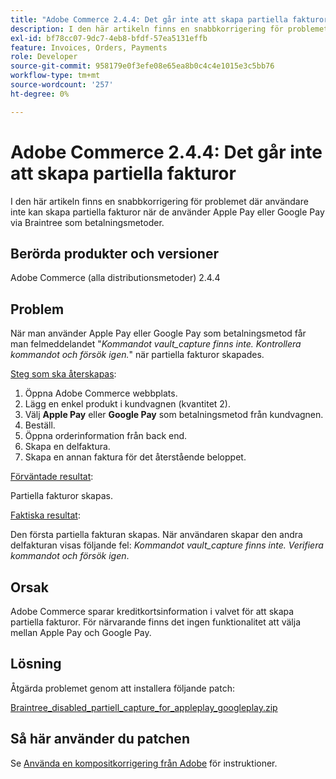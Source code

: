 ```yaml
---
title: "Adobe Commerce 2.4.4: Det går inte att skapa partiella fakturor"
description: I den här artikeln finns en snabbkorrigering för problemet där användare inte kan skapa partiella fakturor när de använder Apple Pay eller Google Pay via Braintree som betalningsmetoder.
exl-id: bf78cc07-9dc7-4eb8-bfdf-57ea5131effb
feature: Invoices, Orders, Payments
role: Developer
source-git-commit: 958179e0f3efe08e65ea8b0c4c4e1015e3c5bb76
workflow-type: tm+mt
source-wordcount: '257'
ht-degree: 0%

---
```


# Adobe Commerce 2.4.4: Det går inte att skapa partiella fakturor

I den här artikeln finns en snabbkorrigering för problemet där användare inte kan skapa partiella fakturor när de använder Apple Pay eller Google Pay via Braintree som betalningsmetoder.

## Berörda produkter och versioner

Adobe Commerce (alla distributionsmetoder) 2.4.4

## Problem

När man använder Apple Pay eller Google Pay som betalningsmetod får man felmeddelandet &quot;*Kommandot vault_capture finns inte. Kontrollera kommandot och försök igen.*&quot; när partiella fakturor skapades.

<u>Steg som ska återskapas</u>:

1. Öppna Adobe Commerce webbplats.
1. Lägg en enkel produkt i kundvagnen (kvantitet 2).
1. Välj **Apple Pay** eller **Google Pay** som betalningsmetod från kundvagnen.
1. Beställ.
1. Öppna orderinformation från back end.
1. Skapa en delfaktura.
1. Skapa en annan faktura för det återstående beloppet.

<u>Förväntade resultat</u>:

Partiella fakturor skapas.

<u>Faktiska resultat</u>:

Den första partiella fakturan skapas. När användaren skapar den andra delfakturan visas följande fel: *Kommandot vault_capture finns inte. Verifiera kommandot och försök igen*.

## Orsak

Adobe Commerce sparar kreditkortsinformation i valvet för att skapa partiella fakturor. För närvarande finns det ingen funktionalitet att välja mellan Apple Pay och Google Pay.

## Lösning

Åtgärda problemet genom att installera följande patch:

[Braintree_disabled_partiell_capture_for_appleplay_googleplay.zip](assets/braintree-disabled-partial-capture-for-applepay-googlepay.zip)

## Så här använder du patchen

Se [Använda en kompositkorrigering från Adobe](/help/how-to/general/how-to-apply-a-composer-patch-provided-by-magento.md) för instruktioner.
